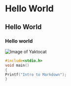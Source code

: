 # Hello World
## Hello World
### Hello world
![Image of Yaktocat](https://octodex.github.com/images/yaktocat.png)
``` c
#include<stdio.h>
void main()
{
Printf("Intro to Markdown");
}
```
